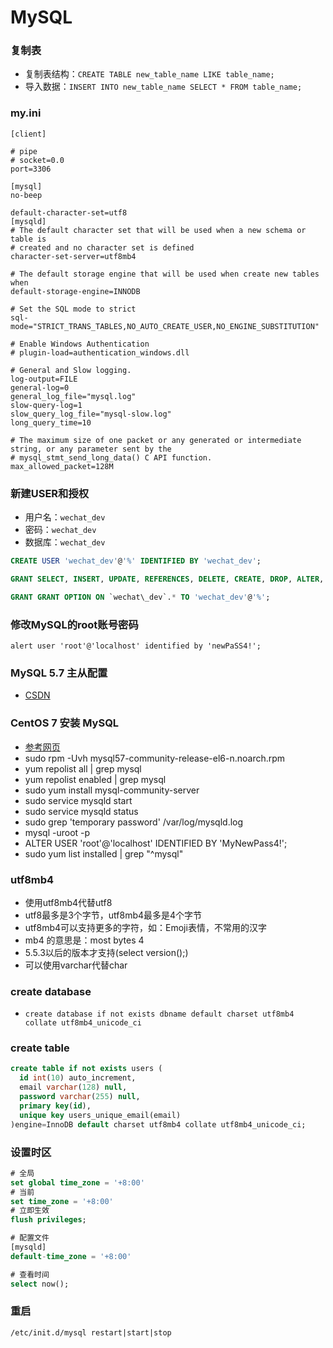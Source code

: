 # MySQL

### 复制表
- 复制表结构：`CREATE TABLE new_table_name LIKE table_name; `
- 导入数据：`INSERT INTO new_table_name SELECT * FROM table_name;`

### my.ini
```
[client]

# pipe
# socket=0.0
port=3306

[mysql]
no-beep

default-character-set=utf8
[mysqld]
# The default character set that will be used when a new schema or table is
# created and no character set is defined
character-set-server=utf8mb4

# The default storage engine that will be used when create new tables when
default-storage-engine=INNODB

# Set the SQL mode to strict
sql-mode="STRICT_TRANS_TABLES,NO_AUTO_CREATE_USER,NO_ENGINE_SUBSTITUTION"

# Enable Windows Authentication
# plugin-load=authentication_windows.dll

# General and Slow logging.
log-output=FILE
general-log=0
general_log_file="mysql.log"
slow-query-log=1
slow_query_log_file="mysql-slow.log"
long_query_time=10

# The maximum size of one packet or any generated or intermediate string, or any parameter sent by the
# mysql_stmt_send_long_data() C API function.
max_allowed_packet=128M
```

### 新建USER和授权

- 用户名：`wechat_dev`
- 密码：`wechat_dev`
- 数据库：`wechat_dev`

```sql
CREATE USER 'wechat_dev'@'%' IDENTIFIED BY 'wechat_dev';

GRANT SELECT, INSERT, UPDATE, REFERENCES, DELETE, CREATE, DROP, ALTER, INDEX, TRIGGER, CREATE VIEW, SHOW VIEW, EXECUTE, ALTER ROUTINE, CREATE ROUTINE, CREATE TEMPORARY TABLES, LOCK TABLES, EVENT ON `wechat\_dev`.* TO 'wechat_dev'@'%';

GRANT GRANT OPTION ON `wechat\_dev`.* TO 'wechat_dev'@'%';
```

### 修改MySQL的root账号密码
```
alert user 'root'@'localhost' identified by 'newPaSS4!';
```


### MySQL 5.7 主从配置
- [CSDN](http://blog.csdn.net/lysc_forever/article/details/52216929)

### CentOS 7 安装 MySQL
- [参考网页](https://dev.mysql.com/doc/mysql-yum-repo-quick-guide/en/)
- sudo rpm -Uvh mysql57-community-release-el6-n.noarch.rpm
- yum repolist all | grep mysql
- yum repolist enabled | grep mysql
- sudo yum install mysql-community-server
- sudo service mysqld start
- sudo service mysqld status
- sudo grep 'temporary password' /var/log/mysqld.log
- mysql -uroot -p
- ALTER USER 'root'@'localhost' IDENTIFIED BY 'MyNewPass4!';
- sudo yum list installed | grep "^mysql"

### utf8mb4
- 使用utf8mb4代替utf8
- utf8最多是3个字节，utf8mb4最多是4个字节
- utf8mb4可以支持更多的字符，如：Emoji表情，不常用的汉字
- mb4 的意思是：most bytes 4
- 5.5.3以后的版本才支持(select version();)
- 可以使用varchar代替char

### create database
- `create database if not exists dbname default charset utf8mb4 collate utf8mb4_unicode_ci`

### create table
```sql
create table if not exists users (
  id int(10) auto_increment,
  email varchar(128) null,
  password varchar(255) null,
  primary key(id),
  unique key users_unique_email(email)
)engine=InnoDB default charset utf8mb4 collate utf8mb4_unicode_ci;
```

### 设置时区
```sql
# 全局
set global time_zone = '+8:00'
# 当前
set time_zone = '+8:00'
# 立即生效
flush privileges;

# 配置文件
[mysqld]
default-time_zone = '+8:00'

# 查看时间
select now();
```

### 重启
`/etc/init.d/mysql restart|start|stop`


